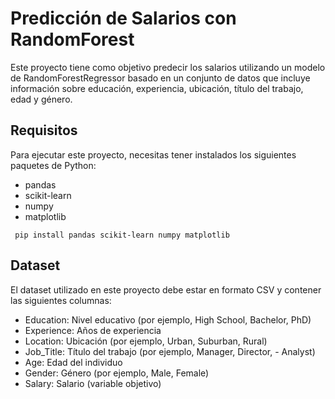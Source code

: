 # Predicción de Salarios con RandomForest
Este proyecto tiene como objetivo predecir los salarios utilizando un modelo de RandomForestRegressor basado en un conjunto de datos que incluye información sobre educación, experiencia, ubicación, título del trabajo, edad y género.

## Requisitos
Para ejecutar este proyecto, necesitas tener instalados los siguientes paquetes de Python:

- pandas
- scikit-learn
- numpy
- matplotlib
  
```
 pip install pandas scikit-learn numpy matplotlib
```

## Dataset
El dataset utilizado en este proyecto debe estar en formato CSV y contener las siguientes columnas:

- Education: Nivel educativo (por ejemplo, High School, Bachelor, PhD)
- Experience: Años de experiencia
- Location: Ubicación (por ejemplo, Urban, Suburban, Rural)
- Job_Title: Título del trabajo (por ejemplo, Manager, Director, - Analyst)
- Age: Edad del individuo
- Gender: Género (por ejemplo, Male, Female)
- Salary: Salario (variable objetivo)
